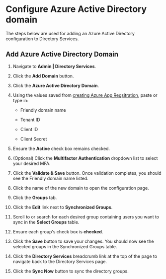 [title]: # (Configuring Azure Active Directory)
[tags]: # (Azure, Directory Service, Azure Active Directory)
[priority]: # (1000)

# Configure Azure Active Directory domain

The steps below are used for adding an Azure Active Directory configuration to Directory Services.

## Add Azure Active Directory Domain

1. Navigate to **Admin | Directory Services**.

1. Click the **Add Domain** button.

1. Click the **Azure Active Directory Domain**.

1. Using the values saved from [creating Azure App Regsitration](../create-azure-app-registration), paste or type in:

   - Friendly domain name

   - Tenant ID

   - Client ID

   - Client Secret

1. Ensure the **Active** check box remains checked.

1. (Optional) Click the **Multifactor Authentication** dropdown list to select your desired MFA.

1. Click the **Validate & Save** button. Once validation completes, you should see the Friendly domain name listed.

1. Click the name of the new domain to open the configuration page.

1. Click the **Groups** tab.

1. Click the **Edit** link next to **Synchronized Groups**.

1. Scroll to or search for each desired group containing users you want to sync in the **Select Groups** table.

1. Ensure each group's check box is **checked**.

1. Click the **Save** button to save your changes. You should now see the selected groups in the Synchronized Groups table.

1. Click the **Directory Services** breadcrumb link at the top of the page to navigate back to the Directory Services page.

1. Click the **Sync Now** button to sync the directory groups.
